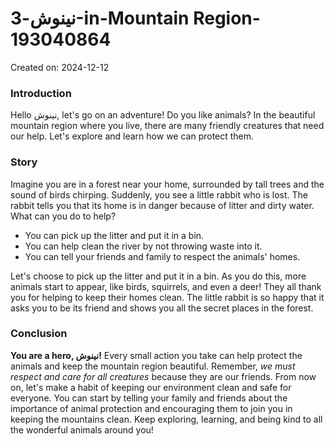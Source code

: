 # نینوش-3-in-Mountain Region-193040864

Created on: 2024-12-12

### Introduction
Hello نینوش, let's go on an adventure! Do you like animals? In the beautiful mountain region where you live, there are many friendly creatures that need our help. Let's explore and learn how we can protect them.

### Story
Imagine you are in a forest near your home, surrounded by tall trees and the sound of birds chirping. Suddenly, you see a little rabbit who is lost. The rabbit tells you that its home is in danger because of litter and dirty water. What can you do to help?
* You can pick up the litter and put it in a bin.
* You can help clean the river by not throwing waste into it.
* You can tell your friends and family to respect the animals' homes.

Let's choose to pick up the litter and put it in a bin. As you do this, more animals start to appear, like birds, squirrels, and even a deer! They all thank you for helping to keep their homes clean. The little rabbit is so happy that it asks you to be its friend and shows you all the secret places in the forest.

### Conclusion
**You are a hero, نینوش!** Every small action you take can help protect the animals and keep the mountain region beautiful. Remember, *we must respect and care for all creatures* because they are our friends. From now on, let's make a habit of keeping our environment clean and safe for everyone. You can start by telling your family and friends about the importance of animal protection and encouraging them to join you in keeping the mountains clean. Keep exploring, learning, and being kind to all the wonderful animals around you!